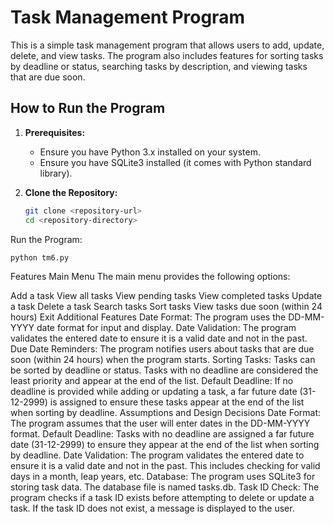 # Task Management Program

This is a simple task management program that allows users to add, update, delete, and view tasks. The program also includes features for sorting tasks by deadline or status, searching tasks by description, and viewing tasks that are due soon.

## How to Run the Program

1. **Prerequisites:**
   - Ensure you have Python 3.x installed on your system.
   - Ensure you have SQLite3 installed (it comes with Python standard library).

2. **Clone the Repository:**
   ```sh
   git clone <repository-url>
   cd <repository-directory>
   ```

Run the Program:
   ```sh
   python tm6.py
   ```

Features
Main Menu
The main menu provides the following options:

Add a task
View all tasks
View pending tasks
View completed tasks
Update a task
Delete a task
Search tasks
Sort tasks
View tasks due soon (within 24 hours)
Exit
Additional Features
Date Format: The program uses the DD-MM-YYYY date format for input and display.
Date Validation: The program validates the entered date to ensure it is a valid date and not in the past.
Due Date Reminders: The program notifies users about tasks that are due soon (within 24 hours) when the program starts.
Sorting Tasks: Tasks can be sorted by deadline or status. Tasks with no deadline are considered the least priority and appear at the end of the list.
Default Deadline: If no deadline is provided while adding or updating a task, a far future date (31-12-2999) is assigned to ensure these tasks appear at the end of the list when sorting by deadline.
Assumptions and Design Decisions
Date Format: The program assumes that the user will enter dates in the DD-MM-YYYY format.
Default Deadline: Tasks with no deadline are assigned a far future date (31-12-2999) to ensure they appear at the end of the list when sorting by deadline.
Date Validation: The program validates the entered date to ensure it is a valid date and not in the past. This includes checking for valid days in a month, leap years, etc.
Database: The program uses SQLite3 for storing task data. The database file is named tasks.db.
Task ID Check: The program checks if a task ID exists before attempting to delete or update a task. If the task ID does not exist, a message is displayed to the user.

